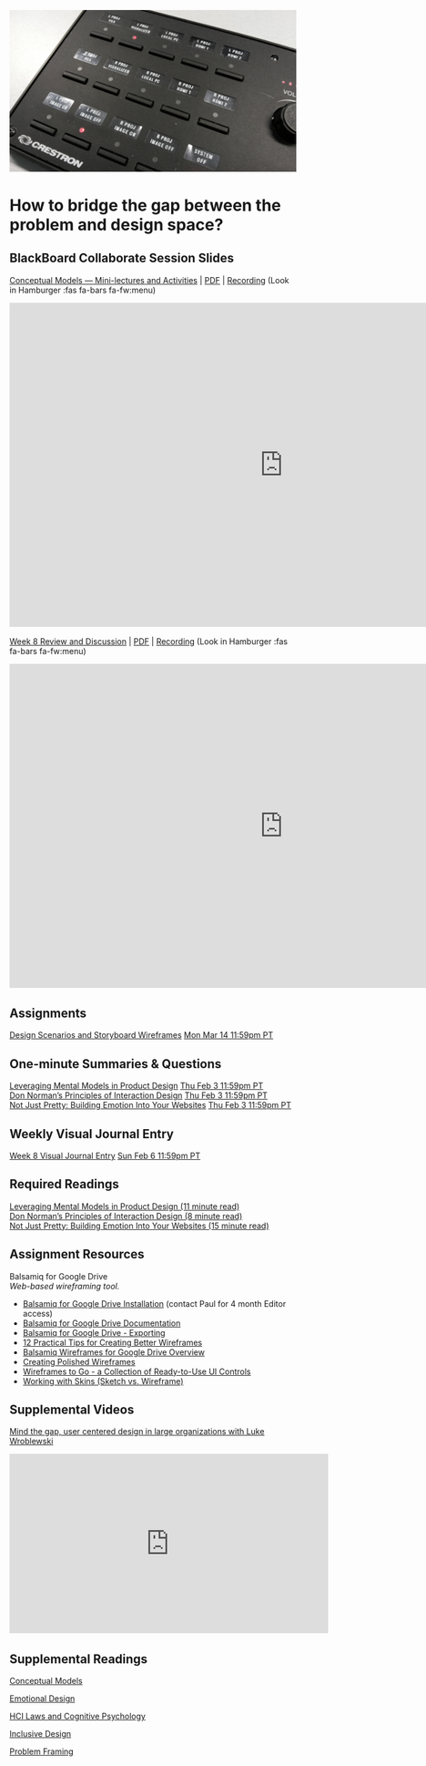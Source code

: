 ![Device Controls](images/13255989495_f545afea09_o.jpg ':class=banner-image')

# How to bridge the gap between the problem and design space?

## BlackBoard Collaborate Session Slides
[Conceptual Models — Mini-lectures and Activities](https://docs.google.com/presentation/d/e/2PACX-1vS_tnc1iOC98enAtEcvyVDD8gu_AukAzS6d2skYpfwsB08SX73kTY7v8C10Xl2w4JKEcCkA-5A9Wdlr/pub?start=false&loop=false&delayms=3000) | [PDF](https://canvas.sfu.ca/courses/67116/files/folder/Downloads/Slides%20PDFs/Mini-Lectures%20and%20Activities/Week-08) | [Recording](https://canvas.sfu.ca/courses/67116/external_tools/3544) (Look in Hamburger :fas fa-bars fa-fw:menu)  

<div class="video-container-16by9"><iframe src="https://docs.google.com/presentation/d/e/2PACX-1vS_tnc1iOC98enAtEcvyVDD8gu_AukAzS6d2skYpfwsB08SX73kTY7v8C10Xl2w4JKEcCkA-5A9Wdlr/embed?start=false&loop=false&delayms=3000" frameborder="0" width="960" height="569" allowfullscreen="true" mozallowfullscreen="true" webkitallowfullscreen="true"></iframe></div>

[Week 8 Review and Discussion](https://docs.google.com/presentation/d/e/2PACX-1vS_tnc1iOC98enAtEcvyVDD8gu_AukAzS6d2skYpfwsB08SX73kTY7v8C10Xl2w4JKEcCkA-5A9Wdlr/pub?start=false&loop=false&delayms=3000) | [PDF](https://canvas.sfu.ca/courses/67116/files/folder/Downloads/Slides%20PDFs/Review%20and%20Discussion/Week-08) | [Recording](https://canvas.sfu.ca/courses/67116/external_tools/3544) (Look in Hamburger :fas fa-bars fa-fw:menu)

<div class="video-container-16by9"><iframe src="https://docs.google.com/presentation/d/e/2PACX-1vS_tnc1iOC98enAtEcvyVDD8gu_AukAzS6d2skYpfwsB08SX73kTY7v8C10Xl2w4JKEcCkA-5A9Wdlr/embed?start=false&loop=false&delayms=3000" frameborder="0" width="960" height="569" allowfullscreen="true" mozallowfullscreen="true" webkitallowfullscreen="true"></iframe></div>

## Assignments
[Design Scenarios and Storyboard Wireframes](https://canvas.sfu.ca/courses/67116/assignments/662760) <span class='badge'> [Mon Mar 14 11:59pm PT](https://www.timeanddate.com/worldclock/fixedtime.html?msg=CMPT-363+Group+Storyboard+Wireframes+Assignment+Due+Date&iso=20220314T2359&p1=256)</span>    

## One-minute Summaries & Questions
[Leveraging Mental Models in Product Design](https://canvas.sfu.ca/courses/67116/assignments/710564) <span class='badge'>[Thu Feb 3 11:59pm PT](https://www.timeanddate.com/worldclock/fixedtime.html?msg=One-minute+Summaries+for+Week+8+Due+Date&iso=20220203T235900&p1=256)</span>  
[Don Norman’s Principles of Interaction Design](https://canvas.sfu.ca/courses/67116/assignments/710563) <span class='badge'>[Thu Feb 3 11:59pm PT](https://www.timeanddate.com/worldclock/fixedtime.html?msg=One-minute+Summaries+for+Week+8+Due+Date&iso=20220203T235900&p1=256)</span>  
[Not Just Pretty: Building Emotion Into Your Websites](https://canvas.sfu.ca/courses/67116/assignments/710552) <span class='badge'>[Thu Feb 3 11:59pm PT](https://www.timeanddate.com/worldclock/fixedtime.html?msg=One-minute+Summaries+for+Week+8+Due+Date&iso=20220203T235900&p1=256)</span>  

## Weekly Visual Journal Entry
[Week 8 Visual Journal Entry](https://canvas.sfu.ca/courses/67116/assignments/710591) <span class='badge'> [Sun Feb 6 11:59pm PT](https://www.timeanddate.com/worldclock/fixedtime.html?msg=CMPT-363+Week+8+Visual+Journal+Entry+Due+Date&iso=20220206T235900)</span>  

## Required Readings  
[Leveraging Mental Models in Product Design (11 minute read)](https://medium.com/swlh/leveraging-mental-models-in-ux-design-21ba8fbce22d)  
[Don Norman’s Principles of Interaction Design (8 minute read)](https://medium.com/@sachinrekhi/don-normans-principles-of-interaction-design-51025a2c0f33)  
[Not Just Pretty: Building Emotion Into Your Websites (15 minute read)](https://www.smashingmagazine.com/2012/04/building-emotion-into-your-websites/)  

## Assignment Resources  

Balsamiq for Google Drive  
_Web-based wireframing tool._
*   [Balsamiq for Google Drive Installation](https://balsamiq.com/wireframes/google-drive/docs/installing/#installation) (contact Paul for 4 month Editor access)
*   [Balsamiq for Google Drive Documentation](https://balsamiq.com/wireframes/google-drive/docs/)
*   [Balsamiq for Google Drive - Exporting](https://balsamiq.com/wireframes/google-drive/docs/exporting/)
*   [12 Practical Tips for Creating Better Wireframes](https://uxplanet.org/12-practical-tips-for-creating-better-wireframes-be0418777946)
*   [Balsamiq Wireframes for Google Drive Overview](https://www.youtube.com/watch?v=l_jJMMY_QMQ)
*   [Creating Polished Wireframes](https://balsamiq.com/learn/resources/articles/polished-wireframes/)
*   [Wireframes to Go - a Collection of Ready-to-Use UI Controls](https://balsamiq.com/wireframes/togo/)
*   [Working with Skins (Sketch vs. Wireframe)](https://balsamiq.com/wireframes/desktop/docs/skins/)

## Supplemental Videos  
[Mind the gap, user centered design in large organizations with Luke Wroblewski](https://www.youtube.com/watch?v=mAiNdU1go1A)  
<div class="video-container-16by9"><iframe width="560" height="315" src="https://www.youtube.com/embed/mAiNdU1go1A" title="YouTube video player" frameborder="0" allow="accelerometer; autoplay; clipboard-write; encrypted-media; gyroscope; picture-in-picture" allowfullscreen></iframe></div>

## Supplemental Readings  

[Conceptual Models](ux-techniques-guide/04.how-to-bridge-the-gap-between-the-problem-space-and-design-space/conceptual-models.md ':include')

[Emotional Design](ux-techniques-guide/04.how-to-bridge-the-gap-between-the-problem-space-and-design-space/emotional-design.md ':include')

[HCI Laws and Cognitive Psychology](ux-techniques-guide/02.what-is-the-practice-of-multidevice-interaction-design/hci-laws.md ':include')

[Inclusive Design](ux-techniques-guide/04.how-to-bridge-the-gap-between-the-problem-space-and-design-space/inclusive-design.md ':include')  

[Problem Framing](ux-techniques-guide/03.how-to-understand-and-communicate-peoples-needs-and-behaviours/problem-framing.md ':include')
